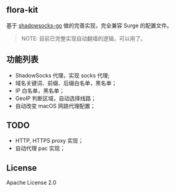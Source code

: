 flora-kit
---------

基于 [shadowsocks-go](https://github.com/shadowsocks/shadowsocks-go) 做的完善实现，完全兼容 Surge 的配置文件。

> NOTE: 目前已完整实现自动翻墙的逻辑，可以用了。

## 功能列表

- ShadowSocks 代理，实现 socks 代理;
- 域名关键词、前缀、后缀白名单，黑名单；
- IP 白名单，黑名单；
- GeoIP 判断区域，自动选择线路；
- 自动改变 macOS 网路代理配置；

## TODO

- HTTP, HTTPS proxy 实现；
- 自动代理 pac 实现；

## License

Apache License 2.0